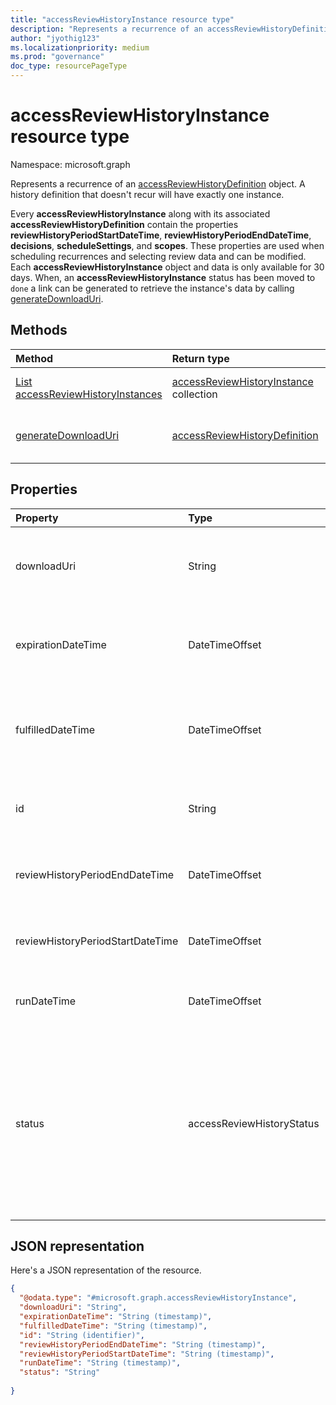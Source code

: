 ```yaml
---
title: "accessReviewHistoryInstance resource type"
description: "Represents a recurrence of an accessReviewHistoryDefinition object."
author: "jyothig123"
ms.localizationpriority: medium
ms.prod: "governance"
doc_type: resourcePageType
---
```


# accessReviewHistoryInstance resource type

Namespace: microsoft.graph

 Represents a recurrence of an [accessReviewHistoryDefinition](accessreviewhistorydefinition.md) object. A history definition that doesn't recur will have exactly one instance.

 Every **accessReviewHistoryInstance** along with its associated **accessReviewHistoryDefinition** contain the properties **reviewHistoryPeriodStartDateTime**, **reviewHistoryPeriodEndDateTime**, **decisions**, **scheduleSettings**, and **scopes**. These properties are used when scheduling recurrences and selecting review data and can be modified. Each **accessReviewHistoryInstance** object and data is only available for 30 days. When, an **accessReviewHistoryInstance** status has been moved to `done` a link can be generated to retrieve the instance's data by calling [generateDownloadUri](../api/accessreviewhistoryinstance-generatedownloaduri.md).

## Methods

| Method  | Return type | Description |
|:---|:---|:---|
|[List accessReviewHistoryInstances](../api/accessreviewhistorydefinition-list-instances.md)|[accessReviewHistoryInstance](accessreviewhistoryinstance.md) collection| Retrieve a list of the [accessReviewHistoryInstance](accessreviewhistoryinstance.md) objects and their properties.|
|[generateDownloadUri](../api/accessreviewhistoryinstance-generatedownloaduri.md)|[accessReviewHistoryDefinition](accessreviewhistorydefinition.md)|Generates a URI that can be used to retrieve the instance's review history data.|

## Properties

|Property|Type|Description|
|:---|:---|:---|
|downloadUri|String|Uri that can be used to retrieve review history data. This URI will be active for 24 hours after being generated. Required.|
|expirationDateTime|DateTimeOffset|Timestamp when this instance and associated data expires and the history is deleted. Required.|
|fulfilledDateTime|DateTimeOffset|Timestamp when all of the available data for this instance was collected and is set after this instance's status is set to `done`. Required.|
|id|String|The assigned unique identifier of an access review history instance. Read-only. Required.|
|reviewHistoryPeriodEndDateTime|DateTimeOffset|Timestamp reviews ending on or before this date will be included in the fetched history data.|
|reviewHistoryPeriodStartDateTime|DateTimeOffset|Timestamp reviews starting on or after this date will be included in the fetched history data.|
|runDateTime|DateTimeOffset|Timestamp when the instance's history data is scheduled to be generated.|
|status|accessReviewHistoryStatus|Represents the status of the review history data collection. The possible values are: `done`, `inProgress`, `error`, `requested`, `unknownFutureValue`. Once the **status** has been marked as `done`, a link can be generated to retrieve the instance's data by calling [generateDownloadUri](../api/accessreviewhistoryinstance-generatedownloaduri.md) method.|

## JSON representation

Here's a JSON representation of the resource.
<!-- {
  "blockType": "resource",
  "keyProperty": "id",
  "@odata.type": "microsoft.graph.accessReviewHistoryInstance",
  "baseType": "microsoft.graph.entity",
  "openType": false
}
-->

``` json
{
  "@odata.type": "#microsoft.graph.accessReviewHistoryInstance",
  "downloadUri": "String",
  "expirationDateTime": "String (timestamp)",
  "fulfilledDateTime": "String (timestamp)",
  "id": "String (identifier)",
  "reviewHistoryPeriodEndDateTime": "String (timestamp)",
  "reviewHistoryPeriodStartDateTime": "String (timestamp)",
  "runDateTime": "String (timestamp)",
  "status": "String"
  
}
```
